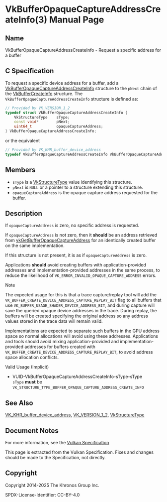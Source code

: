 # VkBufferOpaqueCaptureAddressCreateInfo(3) Manual Page

## Name

VkBufferOpaqueCaptureAddressCreateInfo - Request a specific address for a buffer



## [](#_c_specification)C Specification

To request a specific device address for a buffer, add a [VkBufferOpaqueCaptureAddressCreateInfo](https://registry.khronos.org/vulkan/specs/latest/man/html/VkBufferOpaqueCaptureAddressCreateInfo.html) structure to the `pNext` chain of the [VkBufferCreateInfo](https://registry.khronos.org/vulkan/specs/latest/man/html/VkBufferCreateInfo.html) structure. The `VkBufferOpaqueCaptureAddressCreateInfo` structure is defined as:

```c++
// Provided by VK_VERSION_1_2
typedef struct VkBufferOpaqueCaptureAddressCreateInfo {
    VkStructureType    sType;
    const void*        pNext;
    uint64_t           opaqueCaptureAddress;
} VkBufferOpaqueCaptureAddressCreateInfo;
```

or the equivalent

```c++
// Provided by VK_KHR_buffer_device_address
typedef VkBufferOpaqueCaptureAddressCreateInfo VkBufferOpaqueCaptureAddressCreateInfoKHR;
```

## [](#_members)Members

- `sType` is a [VkStructureType](https://registry.khronos.org/vulkan/specs/latest/man/html/VkStructureType.html) value identifying this structure.
- `pNext` is `NULL` or a pointer to a structure extending this structure.
- `opaqueCaptureAddress` is the opaque capture address requested for the buffer.

## [](#_description)Description

If `opaqueCaptureAddress` is zero, no specific address is requested.

If `opaqueCaptureAddress` is not zero, then it **should** be an address retrieved from [vkGetBufferOpaqueCaptureAddress](https://registry.khronos.org/vulkan/specs/latest/man/html/vkGetBufferOpaqueCaptureAddress.html) for an identically created buffer on the same implementation.

If this structure is not present, it is as if `opaqueCaptureAddress` is zero.

Applications **should** avoid creating buffers with application-provided addresses and implementation-provided addresses in the same process, to reduce the likelihood of `VK_ERROR_INVALID_OPAQUE_CAPTURE_ADDRESS` errors.

Note

The expected usage for this is that a trace capture/replay tool will add the `VK_BUFFER_CREATE_DEVICE_ADDRESS_CAPTURE_REPLAY_BIT` flag to all buffers that use `VK_BUFFER_USAGE_SHADER_DEVICE_ADDRESS_BIT`, and during capture will save the queried opaque device addresses in the trace. During replay, the buffers will be created specifying the original address so any address values stored in the trace data will remain valid.

Implementations are expected to separate such buffers in the GPU address space so normal allocations will avoid using these addresses. Applications and tools should avoid mixing application-provided and implementation-provided addresses for buffers created with `VK_BUFFER_CREATE_DEVICE_ADDRESS_CAPTURE_REPLAY_BIT`, to avoid address space allocation conflicts.

Valid Usage (Implicit)

- [](#VUID-VkBufferOpaqueCaptureAddressCreateInfo-sType-sType)VUID-VkBufferOpaqueCaptureAddressCreateInfo-sType-sType  
  `sType` **must** be `VK_STRUCTURE_TYPE_BUFFER_OPAQUE_CAPTURE_ADDRESS_CREATE_INFO`

## [](#_see_also)See Also

[VK\_KHR\_buffer\_device\_address](https://registry.khronos.org/vulkan/specs/latest/man/html/VK_KHR_buffer_device_address.html), [VK\_VERSION\_1\_2](https://registry.khronos.org/vulkan/specs/latest/man/html/VK_VERSION_1_2.html), [VkStructureType](https://registry.khronos.org/vulkan/specs/latest/man/html/VkStructureType.html)

## [](#_document_notes)Document Notes

For more information, see the [Vulkan Specification](https://registry.khronos.org/vulkan/specs/latest/html/vkspec.html#VkBufferOpaqueCaptureAddressCreateInfo)

This page is extracted from the Vulkan Specification. Fixes and changes should be made to the Specification, not directly.

## [](#_copyright)Copyright

Copyright 2014-2025 The Khronos Group Inc.

SPDX-License-Identifier: CC-BY-4.0